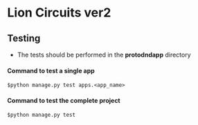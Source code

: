 # Lion Circuits ver2

## Testing

- The tests should be performed in the **protodndapp** directory

#### Command to test a single app

`$python manage.py test apps.<app_name>`

#### Command to test the complete project

`$python manage.py test`